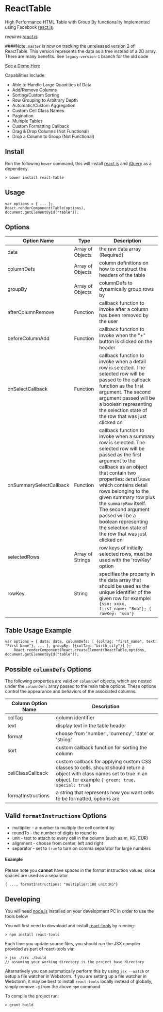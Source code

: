 # ReactTable

High Performance HTML Table with Group By functionality Implemented using Facebook [react.js](https://github.com/facebook/react)

*requires [react.js](https://github.com/facebook/react)*

####Note:
`master` is now on tracking the unreleased version 2 of ReactTable. This version represents the data as a tree instead of a 2D array. There are many benefits. See `legacy-version-1` branch for the old code

[See a Demo Here](http://erfangc.github.io/ReactTable/)

Capabilities Include:
- Able to Handle Large Quantities of Data
- Add/Remove Columns
- Sorting/Custom Sorting
- Row Grouping to Arbitrary Depth
- Automatic/Custom Aggregation
- Custom Cell Class Names
- Pagination
- Multiple Tables
- Custom Formatting Callback
- Drag & Drop Columns (Not Functional)
- Drop a Column to Group (Not Functional)

## Install

Run the following `bower` command, this will install [react.js](https://github.com/facebook/react) and [jQuery](http://jquery.com/download/) as a dependecy.

    > bower install react-table

## Usage

    var options = { ... };
    React.renderComponent(Table(options), document.getElementById("table"));

## Options

Option Name        |Type              |Description
-------------------|------------------|------------
data               |Array of Objects|the raw data array (Required)
columnDefs         |Array of Objects|column definitions on how to construct the headers of the table
groupBy            |Array of Objects|columnDefs to dynamically group rows by
afterColumnRemove  |Function        |callback function to invoke after a column has been removed by the user
beforeColumnAdd    |Function        |callback function to invoke when the "+" button is clicked on the header
onSelectCallback   |Function        |callback function to invoke when a detail row is selected. The selected row will be passed to the callback function as the first argument. The second argument passed will be a boolean representing the selection state of the row that was just clicked on
onSummarySelectCallback|Function    |callback function to invoke when a summary row is selected. The selected row will be passed as the first argument to the callback as an object that contain two properties: `detailRows` which contains detail rows belonging to the given summary row plus the `summaryRow` itself. The second argument passed will be a boolean representing the selection state of the row that was just clicked on
selectedRows       |Array of Strings|row keys of initially selected rows, must be used with the 'rowKey' option
rowKey             |String          |specifies the property in the data array that should be used as the unique identifier of the given row for example: `{ssn: xxxx, first_name: "Bob"}; { rowKey: 'ssn'}`

## Table Usage Example
```
var options = { data: data, columnDefs: [ {colTag: "first_name", text: "First Name"}, ... ], groupBy: [{colTag: "birth_city"}] };
    React.renderComponent(React.createElement(ReactTable,options, document.getElementById("table"));
```

## Possible `columnDefs` Options
The following properties are valid on `columnDef` objects, which are nested under the `columnDefs` array passed to the main table options. These options control the appearance and behaviors of the associated columns.

Column Option Name|Description
-------|------------------
colTag | column identifier
text   | display text in the table header
format | choose from 'number', 'currency', 'date' or 'string'
sort   | custom callback function for sorting the column
cellClassCallback | custom callback for applying custom CSS classes to cells. should should return a object with class names set to true in an object. for example `{ green: true, special: true}`
formatInstructions | a string that represents how you want cells to be formatted, options are

## Valid `formatInstructions` Options

* multiplier - a number to multiply the cell content by
* roundTo - the number of digits to round to
* unit - text to attach to every cell in the column (such as m, KG, EUR)
* alignment - choose from center, left and right
* separator - set to `true` to turn on comma separator for large numbers

#### Example
Please note you **cannot** have spaces in the format instruction values, since spaces are used as a separator

    { ..., formatInstructions: "multiplier:100 unit:KG"}

## Developing

You will need [node.js](http://nodejs.org/download/) installed on your development PC in order to use the tools below

You will first need to download and install [react-tools](http://facebook.github.io/react/docs/tooling-integration.html) by running:

    > npm install react-tools

Each time you update source files, you should run the JSX compiler provided as part of react-tools via:

    > jsx ./src ./build
    // assuming your working directory is the project base directory

Alternatively you can automatically perform this by using `jsx --watch` or setup a file watcher in Webstorm. If you are setting up a file watcher in Webstorm, it may be best to install `react-tools` locally instead of globally, simply remove `-g` from the above `npm` command

To compile the project run:

    > grunt build
